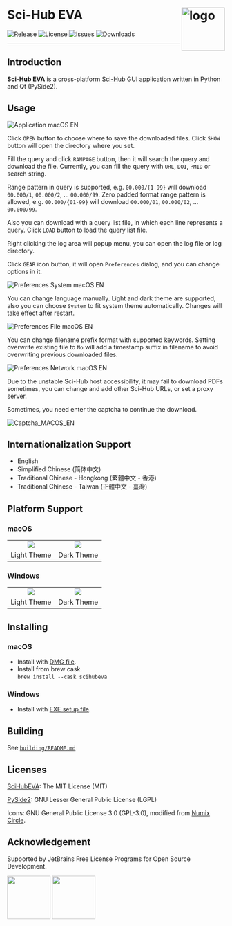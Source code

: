 # Sci-Hub EVA <img src="images/SciHubEVA-icon.png" align="right" alt="logo" width="100" height = "100" style = "border: none; float: right;">
![Release](https://img.shields.io/github/release/leovan/SciHubEVA.svg)
![License](https://img.shields.io/github/license/leovan/SciHubEVA.svg)
![Issues](https://img.shields.io/github/issues/leovan/SciHubEVA.svg)
![Downloads](https://img.shields.io/github/downloads/leovan/SciHubEVA/total.svg)

---

## Introduction

**Sci-Hub EVA** is a cross-platform [Sci-Hub](https://en.wikipedia.org/wiki/Sci-Hub) GUI application written in Python and Qt (PySide2).

## Usage

![Application macOS EN](docs/scihub-eva-application-macos-en.png)

Click `OPEN` button to choose where to save the downloaded files. Click `SHOW` button will open the directory where you set.

Fill the query and click `RAMPAGE` button, then it will search the query and download the file. Currently, you can fill the query with `URL`, `DOI`, `PMID` or search string.

Range pattern in query is supported, e.g. `00.000/{1-99}` will download `00.000/1`, `00.000/2`, ... `00.000/99`. Zero padded format range pattern is allowed, e.g. `00.000/{01-99}` will download `00.000/01`, `00.000/02`, ... `00.000/99`.

Also you can download with a query list file, in which each line represents a query. Click `LOAD` button to load the query list file.

Right clicking the log area will popup menu, you can open the log file or log directory.

Click `GEAR` icon button, it will open `Preferences` dialog, and you can change options in it.

![Preferences System macOS EN](docs/scihub-eva-preferences-system-macos-en.png)

You can change language manually. Light and dark theme are supported, also you can choose `System` to fit system theme automatically. Changes will take effect after restart.

![Preferences File macOS EN](docs/scihub-eva-preferences-file-macos-en.png)

You can change filename prefix format with supported keywords. Setting overwrite existing file to `No` will add a timestamp suffix in filename to avoid overwriting previous downloaded files.

![Preferences Network macOS EN](docs/scihub-eva-preferences-network-macos-en.png)

Due to the unstable Sci-Hub host accessibility, it may fail to download PDFs sometimes, you can change and add other Sci-Hub URLs, or set a proxy server.

Sometimes, you need enter the captcha to continue the download.

![Captcha_MACOS_EN](docs/scihub-eva-captcha-macos-en.png)

## Internationalization Support

- English
- Simplified Chinese (简体中文)
- Traditional Chinese - Hongkong (繁體中文 - 香港)
- Traditional Chinese - Taiwan (正體中文 - 臺灣)

## Platform Support

### macOS

<table border="0">
  <tr align="center">
    <td><img src="docs/scihub-eva-application-macos-en-light-theme.png" /></td>
    <td><img src="docs/scihub-eva-application-macos-en-dark-theme.png" /></td>
  </tr>
  <tr align="center">
    <td>Light Theme</td>
    <td>Dark Theme</td>
  </tr>
  </tr>
</table>

### Windows

<table border="0">
  <tr align="center">
    <td><img src="docs/scihub-eva-application-windows-en-light-theme.png" /></td>
    <td><img src="docs/scihub-eva-application-windows-en-dark-theme.png" /></td>
  </tr>
  <tr align="center">
    <td>Light Theme</td>
    <td>Dark Theme</td>
  </tr>
</table>

## Installing

### macOS

- Install with [DMG file](https://github.com/leovan/SciHubEVA/releases).
- Install from brew cask.  
  `brew install --cask scihubeva`

### Windows

- Install with [EXE setup file](https://github.com/leovan/SciHubEVA/releases).

## Building

See [`building/README.md`](building/README.md)

## Licenses

[SciHubEVA](https://github.com/leovan/SciHubEVA): The MIT License (MIT)

[PySide2](https://doc.qt.io/qtforpython): GNU Lesser General Public License (LGPL)

Icons: GNU General Public License 3.0 (GPL-3.0), modified from [Numix Circle](https://github.com/numixproject/numix-icon-theme-circle).

## Acknowledgement

Supported by JetBrains Free License Programs for Open Source Development.

<div>
  <a href="https://www.jetbrains.com/?from=SciHubEVA" target="_blank"><img src="docs/jetbrains.svg" width=100 height=100></a>
  <a href="https://www.jetbrains.com/?from=SciHubEVA" target="_blank"><img src="docs/icon-pycharm.svg" width=100 height=100></a>
</div>
